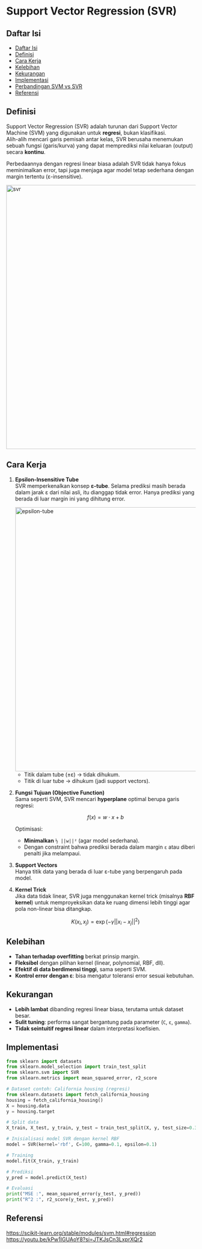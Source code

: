 # Support Vector Regression (SVR)

## Daftar Isi

- [Daftar Isi](#daftar-isi)
- [Definisi](#definisi)
- [Cara Kerja](#cara-kerja)
- [Kelebihan](#kelebihan)
- [Kekurangan](#kekurangan)
- [Implementasi](#implementasi)
- [Perbandingan SVM vs SVR](#perbandingan-svm-vs-svr)
- [Referensi](#referensi)

## Definisi
Support Vector Regression (SVR) adalah turunan dari Support Vector Machine (SVM) yang digunakan untuk **regresi**, bukan klasifikasi.  
Alih-alih mencari garis pemisah antar kelas, SVR berusaha menemukan sebuah fungsi (garis/kurva) yang dapat memprediksi nilai keluaran (output) secara **kontinu**.  

Perbedaannya dengan regresi linear biasa adalah SVR tidak hanya fokus meminimalkan error, tapi juga menjaga agar model tetap sederhana dengan margin tertentu (ε-insensitive).

<img width="700" alt="svr" src="https://github.com/user-attachments/assets/ad1e0470-62a5-402a-8513-92edf4f76aee" />  


## Cara Kerja
1. **Epsilon-Insensitive Tube**  
   SVR memperkenalkan konsep **ε-tube**. Selama prediksi masih berada dalam jarak ε dari nilai asli, itu dianggap tidak error. Hanya prediksi yang berada di luar margin ini yang dihitung error.

   <img width="700" alt="epsilon-tube" src="https://scikit-learn.org/stable/_images/sphx_glr_plot_svm_regression_001.png" />  

   - Titik dalam tube (±ε) → tidak dihukum.  
   - Titik di luar tube → dihukum (jadi support vectors).  

2. **Fungsi Tujuan (Objective Function)**  
   Sama seperti SVM, SVR mencari **hyperplane** optimal berupa garis regresi:  

   $$f(x) = w \cdot x + b$$  

   Optimisasi:  
   - **Minimalkan** `½ ||w||²` (agar model sederhana).  
   - Dengan constraint bahwa prediksi berada dalam margin `ε` atau diberi penalti jika melampaui.  

3. **Support Vectors**  
   Hanya titik data yang berada di luar ε-tube yang berpengaruh pada model.  

4. **Kernel Trick**  
   Jika data tidak linear, SVR juga menggunakan kernel trick (misalnya **RBF kernel**) untuk memproyeksikan data ke ruang dimensi lebih tinggi agar pola non-linear bisa ditangkap.  

   $$K(x_i, x_j) = \exp(-\gamma ||x_i - x_j||^2)$$  

## Kelebihan
* **Tahan terhadap overfitting** berkat prinsip margin.  
* **Fleksibel** dengan pilihan kernel (linear, polynomial, RBF, dll).  
* **Efektif di data berdimensi tinggi**, sama seperti SVM.  
* **Kontrol error dengan ε**: bisa mengatur toleransi error sesuai kebutuhan.  

## Kekurangan
* **Lebih lambat** dibanding regresi linear biasa, terutama untuk dataset besar.  
* **Sulit tuning**: performa sangat bergantung pada parameter (`C`, `ε`, `gamma`).  
* **Tidak seintuitif regresi linear** dalam interpretasi koefisien.  

## Implementasi

```python
from sklearn import datasets
from sklearn.model_selection import train_test_split
from sklearn.svm import SVR
from sklearn.metrics import mean_squared_error, r2_score

# Dataset contoh: California housing (regresi)
from sklearn.datasets import fetch_california_housing
housing = fetch_california_housing()
X = housing.data
y = housing.target

# Split data
X_train, X_test, y_train, y_test = train_test_split(X, y, test_size=0.3, random_state=42)

# Inisialisasi model SVR dengan kernel RBF
model = SVR(kernel='rbf', C=100, gamma=0.1, epsilon=0.1)

# Training
model.fit(X_train, y_train)

# Prediksi
y_pred = model.predict(X_test)

# Evaluasi
print("MSE :", mean_squared_error(y_test, y_pred))
print("R^2 :", r2_score(y_test, y_pred))
```

## Referensi
https://scikit-learn.org/stable/modules/svm.html#regression
https://youtu.be/kPw1IGUAoY8?si=JTKJsCn3LxprXQr2
